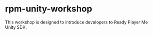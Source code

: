 # rpm-unity-workshop
This workshop is designed to introduce developers to Ready Player Me Unity SDK.
